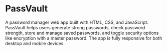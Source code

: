 # PassVault
A password manager web app built with HTML, CSS, and JavaScript. PassVault helps users generate strong passwords, check password strength, store and manage saved passwords, and toggle security options like encryption with a master password. The app is fully responsive for both desktop and mobile devices.
